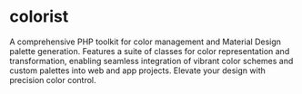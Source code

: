 # colorist
A comprehensive PHP toolkit for color management and Material Design palette generation. Features a suite of classes for color representation and transformation, enabling seamless integration of vibrant color schemes and custom palettes into web and app projects. Elevate your design with precision color control.
